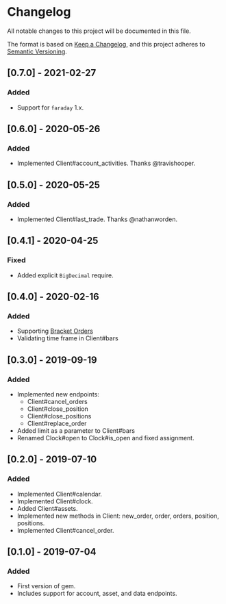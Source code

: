 # Changelog
All notable changes to this project will be documented in this file.

The format is based on [Keep a Changelog](https://keepachangelog.com/en/1.0.0/),
and this project adheres to [Semantic Versioning](https://semver.org/spec/v2.0.0.html).

## [0.7.0] - 2021-02-27
### Added
- Support for `faraday` 1.x.

## [0.6.0] - 2020-05-26
### Added
- Implemented Client#account_activities. Thanks @travishooper.

## [0.5.0] - 2020-05-25
### Added
- Implemented Client#last_trade. Thanks @nathanworden.

## [0.4.1] - 2020-04-25
### Fixed
- Added explicit `BigDecimal` require.

## [0.4.0] - 2020-02-16
### Added
- Supporting [Bracket Orders](https://docs.alpaca.markets/trading-on-alpaca/orders/#bracket-orders)
- Validating time frame in Client#bars

## [0.3.0] - 2019-09-19
### Added
- Implemented new endpoints:
  * Client#cancel_orders
  * Client#close_position
  * Client#close_positions
  * Client#replace_order
- Added limit as a parameter to Client#bars
- Renamed Clock#open to Clock#is_open and fixed assignment.

## [0.2.0] - 2019-07-10
### Added
- Implemented Client#calendar.
- Implemented Client#clock.
- Added Client#assets.
- Implemented new methods in Client: new_order, order, orders, position, positions.
- Implemented Client#cancel_order.

## [0.1.0] - 2019-07-04
### Added
- First version of gem.
- Includes support for account, asset, and data endpoints.
